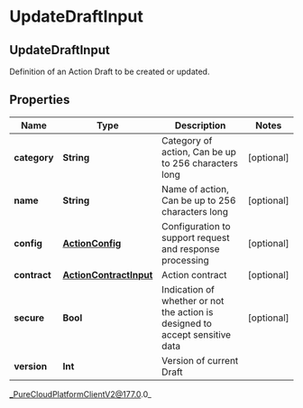 # UpdateDraftInput

## UpdateDraftInput
Definition of an Action Draft to be created or updated.

## Properties

|Name | Type | Description | Notes|
|------------ | ------------- | ------------- | -------------|
| **category** | **String** | Category of action, Can be up to 256 characters long | [optional] |
| **name** | **String** | Name of action, Can be up to 256 characters long | [optional] |
| **config** | [**ActionConfig**](ActionConfig) | Configuration to support request and response processing | [optional] |
| **contract** | [**ActionContractInput**](ActionContractInput) | Action contract | [optional] |
| **secure** | **Bool** | Indication of whether or not the action is designed to accept sensitive data | [optional] |
| **version** | **Int** | Version of current Draft | |



_PureCloudPlatformClientV2@177.0.0_
